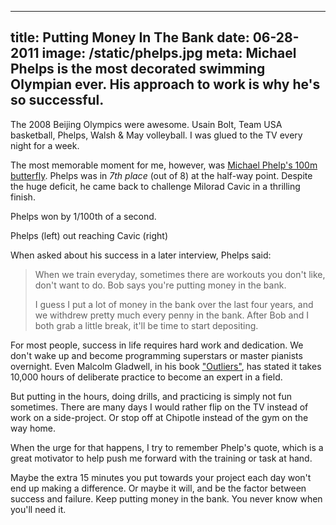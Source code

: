 ----
title: Putting Money In The Bank
date: 06-28-2011
image: /static/phelps.jpg
meta: Michael Phelps is the most decorated swimming Olympian ever. His approach to work is why he's so successful.
----

The 2008 Beijing Olympics were awesome. Usain Bolt, Team USA basketball, Phelps, Walsh & May volleyball. I was glued to the TV every night for a week.

The most memorable moment for me, however, was [Michael Phelp's 100m butterfly][2]. Phelps was in *7th place* (out of 8) at the half-way point. Despite the huge deficit, he came back to challenge Milorad Cavic in a thrilling finish.

Phelps won by 1/100th of a second.

<center>
<amp-img class="pure-img center" src="/static/phelps.jpg"
   alt="Phelps out reaching Cavic Olympics"
   layout="responsive"
   width=666
   height=505 />
</center>
<div class="separator">Phelps (left) out reaching Cavic (right)</div>

When asked about his success in a later interview, Phelps said:

> When we train everyday, sometimes there are workouts you don't like, don't want to do. Bob says you're putting money in the bank.
>
> I guess I put a lot of money in the bank over the last four years, and we withdrew pretty much every penny in the bank. After Bob and I both grab a little break, it'll be time to start depositing.

For most people, success in life requires hard work and dedication. We don't wake up and become programming superstars or master pianists overnight. Even Malcolm Gladwell, in his book ["Outliers"][1], has stated it takes 10,000 hours of deliberate practice to become an expert in a field.

But putting in the hours, doing drills, and practicing is simply not fun sometimes. There are many days I would rather flip on the TV instead of work on a side-project. Or stop off at Chipotle instead of the gym on the way home.

When the urge for that happens, I try to remember Phelp's quote, which is a great motivator to help push me forward with the training or task at hand.

Maybe the extra 15 minutes you put towards your project each day won't end up making a difference. Or maybe it will, and be the factor between success and failure. Keep putting money in the bank. You never know when you'll need it.

[1]: http://en.wikipedia.org/wiki/Outliers_(book)
[2]: http://www.youtube.com/watch?v=E3paiELa7mA
